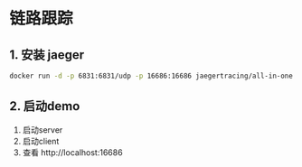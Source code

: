# 链路跟踪

## 1. 安装 jaeger
```bash
docker run -d -p 6831:6831/udp -p 16686:16686 jaegertracing/all-in-one:latest
```

## 2. 启动demo
1. 启动server
2. 启动client
3. 查看 http://localhost:16686